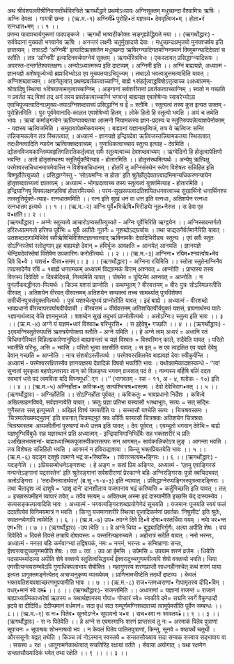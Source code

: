 अथ श्रीवंशपल्लीश्रीनिवासतीर्थविरचिते ऋगर्थोद्धारे प्रथमोऽध्यायः 
 अग्निसूक्तम्
मधुच्छन्दा वैश्वामित्रः ऋषिः । अग्निः देवता । गायत्री छन्दः । 
(ऋ.म.-१)
अग्निमी•े पुरोहि•तं यज्ञस्य• देवमृत्विज•म् । 
होता•रं रत्नधात•मम् ।। १ ।।  
प्रणम्य यादवाचार्यगुरूणां पादपङ्कजे । 
ऋगर्थो भाष्यटीकोक्तः सङ्गृह्योद्ध्रियते मया ।। 
(ऋगर्थोद्धारः) - सर्ववेदानां मुख्यतो भगवानेव ऋषिः । अनन्तरं लक्ष्मीः चतुर्मुखादयो देवाः । मधुच्छन्दःप्रभृतयो मुनयश्चर्षय इति ज्ञातव्यम् । तत्राऽदौ ‘अग्निमीे’ इत्यादिऋक्शतेन मधुच्छन्दा ऋषिरग्न्यादिगतमग्निनामानं  विष्णुमग्न्यादिदेवतां च स्तौति  ।  तत्र ‘अग्निमीे’  इत्यादिनवर्चमाग्नेयं सूक्तम् । ऋगर्थस्त्रिविधः । एकस्तावत् प्रसिद्धाग्न्यादिरूपः । अपरस्त-दन्तर्गतेश्वरलक्षणः। अन्योऽध्यात्मरूप इति द्रष्टव्यम् । अग्निमी इति ।। अग्निं बाह्ययज्ञे, अध्यात्मं - ज्ञानयज्ञे अशेषपूज्येभ्यो ब्रह्मादिभ्योऽग्र  एव  मुख्यतयाऽभिपूज्यम् । तथाऽग्रे भवत्वादुत्तमत्वादिति यावत् । अग्निशब्दवाच्यम् । अग्रनेतृत्वात् प्रथमप्रवर्तकत्वाच्चाग्निं, बाह्ये  १संहर्तृत्वाद्धविषोऽत्तृत्वाच्च २अध्यात्मम्- श्रोत्रादिषु स्थित्वा १विषयाणामत्तृत्वाच्चाग्निम् । अङ्गानां सर्वशरीराणां प्रवर्तकत्वाच्चाग्निम् । स्वतो न गच्छति न प्रवर्तत यद् विश्वं तद् अगं तस्य प्रवर्तकत्वाच्चाग्निं भगवन्तं बाह्ययज्ञ एवाशेषेभ्यः स्वावरेभ्योऽग्र एवाभिपूज्यत्वादिनाऽमुख्य-तयाऽग्निशब्दवाच्यं प्रसिद्धाग्निं च ईे = स्तौमि । 
स्तुत्यत्वं तस्य कुत इत्यत उक्तम् - पुरोहितमिति ।  पुरः पूर्वमेवानादि-कालत एवाशेषेभ्यो हितम् । लोके हितो हि स्तुत्यो भवति । अयं च तथेति भावः । ऋचां कर्माङ्गत्वेन ऋत्विग्वाक्यतया आत्मनो नियामकस्य ज्ञान-प्रदस्य च स्तुतिरुपपन्नेत्याशयेनोक्तम् - यज्ञस्य ऋत्विजमिति । समुदायापेक्षमेकवचनम् । बाह्यानां यज्ञानामृत्विजं, तत्र  ये ऋत्विजः सन्ति तन्नियामकत्वेन तत्र स्थितत्वात् । अध्यात्मं - ज्ञानयज्ञे इन्द्रियदेवा ऋत्विजस्तन्नियामकतया स्थितत्वात् तदधीनत्वादिति न्यायेन ऋत्विक्शब्दवाच्यम् । गुणाधिकत्वाच्चायं स्तुत्य इत्याह - देवमिति । द्योतनविजयकान्तिव्यवहृतिगतिरतिकर्तृत्वात् सर्वैः स्तुत्यत्वाच्च देवशब्दवाच्यम् । ऋग्वेदिनो हि होतृत्वापेक्षिणो भवन्ति । अतो होतृसंस्थस्य स्तुतिर्युक्तैवेत्याह - होतारमिति ।। होतृसंस्थमित्यर्थः । अन्येषु ऋत्विक्षु परमेश्वरसन्निधानमात्रमेवास्ति न विशेषसन्निधानम् । होतरि तु अग्निसंस्थेन रूपेण विशेषतः सन्निहित इति विष्णुर्होतेत्युच्यते । प्रसिद्धाग्नेस्तु - ‘सोऽयमग्निः स होता’ इति श्रुतेर्होतृदेवतात्वादभिमान्यधिकरणन्यायेन होतृशब्दवाच्यत्वं ज्ञातव्यम् । अध्यात्मं - भोगप्रदत्वाच्च तस्य स्तुत्यत्वं युक्तमित्याह - होतारमिति । इन्द्रियाग्निषु विषयलक्षणहविषां होतारमित्यर्थः ।  परम-सुखरूपत्वादतिशयितधनवत्त्वाच्च  सुखार्थिनो धनार्थिनश्च तत्स्तुतिर्युक्ते-त्याह-  रत्नधातममिति ।। रत्न  इति सुखं धनं वा धत्त इति रत्नधाः, अतिशयेन रत्नधा रत्नधातम इत्यर्थः ।। १ ।।
(ऋ.म.-२)
अग्निः पूर्वे•भिर्ऋषि•भिरीड्याे नूत•नैरुत ।
स देवा एह व•क्षति।। २ ।।  
(ऋगर्थोद्धारः) - अग्नेः स्तुत्यत्वे आचारोऽप्यस्तीत्युच्यते - अग्निः पूर्वेभिरिति ऋग्द्वयेन ।। अग्निस्तदन्तर्गतो हरिरध्यात्मगतो हरिश्च पूर्वेभिः = पूर्वैः अतीतैः नूतनैः = नूशब्दोऽद्यपर्यायः । तथा चाद्यतनैर्वर्तमानैरिति यावत् ।  उतशब्दादागामिभिरेवं  सर्वैर्ऋषिभिर्विशिष्टज्ञानवत्त्वाद् ऋषिनामकैः देवादिभिरीड्यः स्तुत्यः । एवं सर्वैः स्तुतः सोऽग्निस्तेषां स्तोतॄणाम्  इह बाह्ययज्ञे देवान् = हविर्भुजः आवक्षति = आनयेत् आनयति । ज्ञानयज्ञे चेन्द्रियदेवांस्तेषां विशेषेण उपकारिणः करोतीत्यर्थः ।। २ ।। 
(ऋ.म.-३)
अग्निना• रयिम•श्नवत्पोष•मेव दिवे दि•वे । 
यशसं• वीरव•त्तमम्।। ३ ।। 
(ऋगर्थोद्धारः) - अग्निना रयिमिति ।। स्तोता स्तुतेनाग्निनैव  तत्प्रसादेनैव रयिं = १बाह्ये  धनात्मकम्  अध्यात्मं विद्यात्मकं वित्तम् अश्नवत् = आप्नोति । प्राप्तस्य तस्य वित्तस्य दिवेदिवे = दिवसेदिवसे, नित्यमिति यावत् । पोषमेव = पुष्टिमेव अश्नवत् = आप्नोति । न पुनर्लोकवद्धीनता-मित्यर्थः । किञ्च यशसं प्राप्नोति । कथम्भूतम् ? वीरवत्तमम् = वीरः पुत्रः सोऽस्मिन्नस्तीति वीरवत् । अतिशयेन वीरवत् वीरवत्तमम् अतिशयेन सम्यक्त्वं तच्च सामर्थ्यात् पुत्रविशेषणं समीचीनपुत्रसंयुक्तमित्यर्थः । पुत्रं यशश्चेत्युभयं प्राप्नोतीति यावत् । इदं बाह्ये । अध्यात्मं - वीरशब्दो भावप्रधानो वीरत्वापरपर्यायवीर्यवाची । वीरवत्तमं = वीर्यवत्तमम् अतिशयितवीर्ययुक्तं यशसं, प्रापणार्थस्य यातेः १ज्ञानार्थत्वाद् येति ज्ञानमुच्यते । शशब्देन सुखं तदुभयं प्राप्नोतीत्यर्थः । अतोऽग्निः२ स्तुत्य इति भावः ।। ३ ।।
(ऋ.म.-४)
अग्ने यं यज्ञम•ध्वरं विश्वत•ः परिभूरसि• ।
स इद्देवेषु• गच्छति ।। ४ ।। 
(ऋगर्थोद्धारः) - ३एवमग्निस्तुतेरुपपत्तिं ऋक्त्रयेणोक्त्वा स्तौति - अग्ने यमिति ।। हे अग्ने  त्वम् अध्वरं = अध्वनि रतं विधिमार्गस्थितं विहितप्रकारेणानुष्ठितं बाह्यमान्तरं च यज्ञं विश्वतः = विश्वस्मिन् काले, सदैवेति यावत् । परितो भवतीति परिभूः, असि = भवसि । परितो भूत्वा रक्षसीति यावत् । स इत् = स एव त्वद्रक्षित एव यज्ञो देवेषु देवान् गच्छति = आप्नोति । नात्र संशयोऽस्तीत्यर्थः । परमेश्वररक्षितमेव बाह्ययज्ञं देवाः स्वीकुर्वन्ति । अध्यात्मं - परमेश्वररक्षितस्यैव ज्ञानयज्ञस्य देवादिकं विषयो भवतीति भावः । यथोक्तमेकादशस्कन्धे - 
‘‘त्वां सुन्वतां सुरकृता बहवोऽन्तरायाः
 तान् को विलङ्घ्य भगवन् व्रजतात् पदं ते ।
 नान्यस्य बर्हिषि बलिं ददतः स्वभागं 
 धत्ते पदं त्वमविता यदि विघ्नमूधर्ि्न ।।’’ 
(भागवतम् - स्क - ११, अ - ४, श्लोकः - १०) 
इति ।। ४ ।। 
(ऋ.म.-५)
अग्निर्होता• कविक्र•तुः सत्यश्चित्रश्र•वस्तमः । 
देवो देवेभिराग•मत् ।। ५ ।।
(ऋगर्थोद्धारः) - अग्निर्होतेति ।। सोऽग्निर्होता पूर्ववत् । कविक्रतुः = भावप्रधानो निर्देशः । कवित्वे अखिलग्रहणविषये, सर्वज्ञानायेति  यावत् । क्रतुः प्रज्ञा प्रतिभा यस्यासौ १तथाभूतः, सत्यः = सत् सद्भिः गुणैस्ततः सत्त् इत्युच्यते । अखिलं विश्वं यमयतीति यः । सच्चासौ यश्चेति सत्यः । चित्रश्रवस्तमः । ‘चित्रमालेख्यमद्भुतम्’ इति वचनात् चित्रमद्भुतं श्रवः कीर्तिः यस्यासौ चित्रश्रवाः अतिशयेन चित्रश्रवाः चित्रश्रवस्तमः अग्र्यकीर्तीनां पुरुषाणां मध्ये उत्तम इति यावत् । देवः पूर्ववत् । एवम्भूतो भगवान् देवेभिः= बाह्ये यज्ञभुग्भिर्विबुधैः सह यज्ञस्थानं प्रति अध्यात्मम् - इन्द्रियाभिमानिभिर्देवैः सह भक्तशरीरं च प्रति २अखिलभक्तानां- बाह्याध्यात्मिकपूजास्वीकारतत्परः सन् आगमत्= सार्वकालिकोऽत्र लुङ् । आगन्ता भवति । तत्र विशेषतः  सन्निहितो भवति  । आगमनं  न  हविराद्याशया ।  किन्तु भक्तप्रियतयेति भावः ।। ५ ।। 
(ऋ.म.-६)
यदङ्ग दाशुषे त्वमग्ने भद्रं क•रिष्यसि• । 
तवेत्तत्सत्यम•ङ्गिरः ।। ६ ।।
(ऋगर्थोद्धारः) - यदङ्गेति ।। ३प्रियसम्बोधनेऽङ्गशब्दः । हे अङ्ग = सतां प्रिय  अङ्गिरः, अध्यात्मं - ‘एतमु एवाङ्गिरसं मन्यन्तेऽङ्गानां यद्रसस्तेन’ इति श्रुतेरङ्गानां सर्वशरीराणां प्रेरकाग्ने  बहिः अग्निरङ्गिरसः पुत्रो क्वचिदभवत् अतोऽङ्गिराः । ‘तदधीनत्वादर्थवत्’ (ब्र.सू -१-४-३) इति न्यायात् । प्रसिद्धाग्नेरप्यङ्गिरस्पुत्रत्वादङ्गिराः । तथा चैतादृशः त्वं दाशुषे = ‘दाशृ दाने’ दानशीलाय यजमानाय भद्रं करिष्यसि = कर्तुमिच्छसि इति यावत् । तत् = इच्छारूपमीहनं व्यापारं तवेत् = तवैव सत्यम् = अवितथम् अस्मा इदं दास्यामीति इच्छसि चेद् दास्यस्येव । सत्यसङ्कल्पत्वादिति भावः । अध्यात्मं - भगवत्यङ्गिरःशब्दप्रयोगेणेदं  सूचयति । यजमानः पूजयति स्वयं फलं ददातीत्येवं विनिमयमात्रं न भवति । किन्तु यजमानशरीरे स्थित्वा पूजादिकर्मणां प्रवर्तकः  ‘निषुसीद’  इति  श्रुतेः,  स्वातन्त्र्येणापि त्वमेवेति ।। ६ ।। 
(ऋ.म.-७)
उप• त्वाग्ने दिवे दि•वे दोषा•वस्तर्धिया वयम् । 
नमाे भर•न्त एम•सि ।। ७ ।।
(ऋगर्थोद्धारः) -उप त्वेति ।। हे अग्ने  धिया = बुद्ध्यादिभिर्गुणैः, अल्पा अपीति शेषः । वयं दिवेदिवे = दिवसे दिवसे तत्रापि दोषावस्तः   = वस्तरित्यहरुच्यते । अहोरात्रं सदेति यावत् । नमो भरन्तः, अध्यात्मं - मनसा बहिः कर्मवाग्भ्यां तद्विषयकं, नमः = नमनं, भरन्तः = सम्बिभ्राणाः सन्तः, ईश्वरत्वादुच्चगुणमपीति शेषः । त्वा = त्वां । उप आ ईमसि । उपेमसि = उपयाम शरणं व्रजेम । धियेति पदसामर्थ्यादल्पा अपीति शेषे वक्तव्ये स्तुतित्वसिद्ध्यर्थं  ईश्वरादुच्चगुणमपीत्यपि शेषो वक्तव्यो भवति। धिया एमसीत्यन्वयसम्भवेऽपि गुणाधिक्यलाभाय शेषोक्तिः । महागुणस्य शरणप्राप्तौ साधनहीनश्चेत् कथं शरणं याया इत्यतः प्रागुक्तमङ्गेत्येतद् अत्राप्यनुकृष्य व्याख्येयम् । प्राणिनामभीष्टेति तदर्थो द्रष्टव्यः । केवलं भक्तयतिशयवशाच्छरणमुपयामीति भावः ।। ७ ।।
(ऋ.म.-८)
राज•न्तमध्वराणां• गाेपामृतस्य दीदि•विम् । 
वधर्•मानं स्वे दम•े ।। ८ ।।
(ऋगर्थोद्धारः)- राजन्तमिति ।। अध्वराणां = यज्ञानां राजन्तं = राजानं बाह्याध्यात्मिकाध्वरेशं ऋतस्य = यथार्थज्ञानस्य गोपां= गोप्तारं स्वे= स्वकीये दमे= सद्मनि स्वर्गे वैकुण्ठादौ हृदये वा दीदिविं= देदीप्यमानं वर्धमानं=  सदा वृधं सदा सम्पूर्णमग्निशब्दवाच्यं  त्वामुपेमसीति पूर्वेण सम्बन्धः ।।८।।
(ऋ.म.-९)
स नः• पितेव• सूनवेऽग्ने• सूपायनो भ•व ।
सच•स्वा नः स्वस्तय•े।। ९ ।। ३ ।।
(ऋगर्थोद्धारः) - स नः पितेवेति ।। हे अग्ने  स एवमस्माभिः शरणं प्राप्तस्त्वं तु नः = अस्माकं पितेव पुत्राणां सूपायनः = सूपाश्रयः शोभनाश्रयो भव । न केवलं पितेव पालितपुत्राणां, किन्तु, सूनवे = षष्ठ्यर्थे चतुर्थी । औरससूनोः यद्वत् तथेति । किञ्च त्वं नोऽस्मान् स्वस्तये = सन्ततसौख्याय सदा सम्यक्  सत्त्वाय सद्भावाय वा । सचस्व = रक्ष । धातूनामनेकार्थत्वात् सचतिरिह रक्षायां वर्तते । सेवाया अयोगात् । यथा रक्षणेन सन्ततसौख्यादिकं  भवेत् तथा रक्षेति ।। ९ ।। ।। ३ ।।
